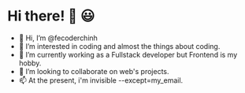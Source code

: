 
# Hi there! 👋 😃 

<!--- 
### < About me />

My name is Chinh (Mr.) Vo Trung and I'm a Vietnamese **developer**. I'm here on GitHub to:
- Share my personal projects;
- Learn more about front-end and back-end technologies;
- Contribute to third-party projects;
- Get inspiration and new ideas!

Feel free to visit [my repositories](https://github.com/fecoderchinh?tab=repositories). Doubts or suggestions, please open an **issue** or a **pull request** and let's talk!

---

### 🛠 < Tech stack />

![HTML5 badge](https://img.shields.io/badge/HTML5-E34F26?style=for-the-badge&logo=html5&logoColor=white) ![CSS3 badge](https://img.shields.io/badge/CSS3-1572B6?style=for-the-badge&logo=css3&logoColor=white) ![JavaScript badge](https://img.shields.io/badge/JavaScript-323330?style=for-the-badge&logo=javascript&logoColor=F7DF1E) ![jQuery badge](https://img.shields.io/badge/jQuery-0769AD?style=for-the-badge&logo=jquery&logoColor=white) ![Bootstrap badge](https://img.shields.io/badge/Bootstrap-563D7C?style=for-the-badge&logo=bootstrap&logoColor=white) ![Python badge](https://img.shields.io/badge/Python-FFD43B?style=for-the-badge&logo=python&logoColor=blue) ![PyCharm](https://img.shields.io/badge/pycharm-143?style=for-the-badge&logo=pycharm&logoColor=black&color=black&labelColor=green) ![Chome badge](https://img.shields.io/badge/Google_chrome-4285F4?style=for-the-badge&logo=Google-chrome&logoColor=white) ![Git badge](https://img.shields.io/badge/GIT-F05032?style=for-the-badge&logo=git&logoColor=white) ![Vue.js](https://img.shields.io/badge/vuejs-%2335495e.svg?style=for-the-badge&logo=vuedotjs&logoColor=%234FC08D) ![TailwindCSS](https://img.shields.io/badge/tailwindcss-%2338B2AC.svg?style=for-the-badge&logo=tailwind-css&logoColor=white) ![Django](https://img.shields.io/badge/django-%23092E20.svg?style=for-the-badge&logo=django&logoColor=white) ![PhpStorm](https://img.shields.io/badge/phpstorm-143?style=for-the-badge&logo=phpstorm&logoColor=black&color=black&labelColor=darkorchid) ![Sublime Text](https://img.shields.io/badge/sublime_text-%23575757.svg?style=for-the-badge&logo=sublime-text&logoColor=important) ![Pug](https://img.shields.io/badge/Pug-FFF?style=for-the-badge&logo=pug&logoColor=A86454) ![WordPress](https://img.shields.io/badge/WordPress-%23117AC9.svg?style=for-the-badge&logo=WordPress&logoColor=white) ![Adobe Photoshop](https://img.shields.io/badge/adobe%20photoshop-%2331A8FF.svg?style=for-the-badge&logo=adobe%20photoshop&logoColor=white) ![Adobe Illustrator](https://img.shields.io/badge/adobe%20illustrator-%23FF9A00.svg?style=for-the-badge&logo=adobe%20illustrator&logoColor=white) ![Figma](https://img.shields.io/badge/figma-%23F24E1E.svg?style=for-the-badge&logo=figma&logoColor=white)
 ![CodePen](https://img.shields.io/badge/Codepen-000000?style=for-the-badge&logo=codepen&logoColor=white)
---

### 📚 < Keep learning! />

Most used platforms for educational purposes: 

[![W3Schools badge](https://img.shields.io/static/v1?label=W3S&message=W3Schools&color=04aa6d&style=for-the-badge)](https://www.w3schools.com/default.asp) [![MDN badge](https://img.shields.io/badge/MDN_Web_Docs-black?style=for-the-badge&logo=mdnwebdocs&logoColor=white)](https://developer.mozilla.org/) [![Stack Overflow badge](https://img.shields.io/badge/Stack_Overflow-FE7A16?style=for-the-badge&logo=stack-overflow&logoColor=white)](https://stackoverflow.com/) [![Youtube badge](https://img.shields.io/badge/YouTube-FF0000?style=for-the-badge&logo=youtube&logoColor=white)](https://www.youtube.com/) 

---

### 📊 < GitHub stats />


[![Fecoderchinh' GitHub stats](https://github-readme-stats.vercel.app/api?username=fecoderchinh&show_icons=true&theme=dark&text_color=fff&border_color=79ff97&hide_title=true)](https://github.com/fecoderchinh) | [![Top Langs](https://github-readme-stats.vercel.app/api/top-langs/?username=fecoderchinh&theme=dark&text_color=fff&border_color=79ff97&layout=compact)](https://github.com/fecoderchinh) 
| ----------- | ------------ |

---

### 📫 < How to reach me />

[![Github badge](https://img.shields.io/badge/fecoderchinh-100000?style=for-the-badge&logo=github&logoColor=white)](https://github.com/fecoderchinh) [![CodePen](https://img.shields.io/badge/Codepen-000000?style=for-the-badge&logo=codepen&logoColor=white)](https://codepen.io/fecoderchinh) [![Gmail badge](https://img.shields.io/badge/fecoder.chinh@gmail.com-c5221f?style=for-the-badge&logo=gmail&logoColor=white)](mailto:fecoder.chinh@gmail.com)

---

  [![Typing SVG](https://readme-typing-svg.herokuapp.com?font=Ubuntu&color=%230EAA20&vCenter=true&lines=Thanks+for+visiting!+You're+welcome!)](https://git.io/typing-svg)

--->

- 👋 Hi, I’m @fecoderchinh
- 👀 I’m interested in coding and almost the things about coding.
- 🌱 I’m currently working as a Fullstack developer but Frontend is my hobby.
- 💞️ I’m looking to collaborate on web's projects.
- 📫 At the present, i'm invisible --except=my_email.

